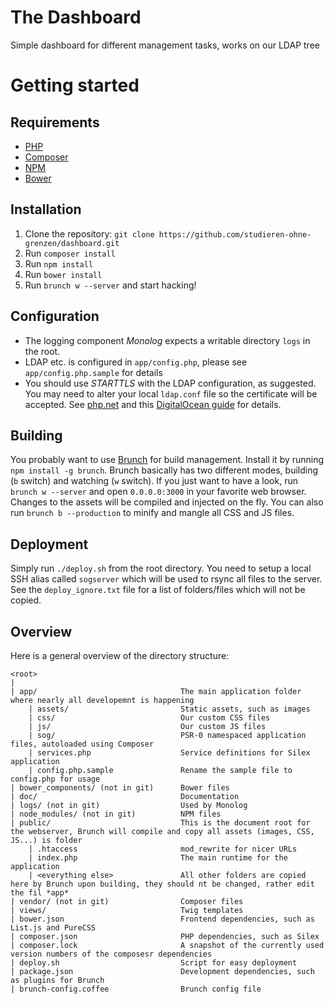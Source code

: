 # The Dashboard
Simple dashboard for different management tasks, works on our LDAP tree

# Getting started

## Requirements
- [PHP](https://php.net)
- [Composer](https://getcomposer.org)
- [NPM](https://npmjs.org/)
- [Bower](http://bower.io/)

## Installation
1. Clone the repository: `git clone https://github.com/studieren-ohne-grenzen/dashboard.git`
2. Run `composer install`
3. Run `npm install`
4. Run `bower install`
5. Run `brunch w --server` and start hacking!

## Configuration
- The logging component *Monolog* expects a writable directory `logs` in the root. 
- LDAP etc. is configured in `app/config.php`, please see `app/config.php.sample` for details
- You should use *STARTTLS* with the LDAP configuration, as suggested. You may need to alter your local `ldap.conf` file so the certificate will be accepted. See [php.net](https://secure.php.net/manual/de/function.ldap-start-tls.php#94893) and this [DigitalOcean guide](https://www.digitalocean.com/community/tutorials/how-to-encrypt-openldap-connections-using-starttls) for details.

## Building
You probably want to use [Brunch](http://brunch.io) for build management. Install it by running `npm install -g brunch`.
Brunch basically has two different modes, building (`b` switch) and watching (`w` switch). If you just want to have a
look, run `brunch w --server` and open `0.0.0.0:3000` in your favorite web browser. Changes to the assets will be
compiled and injected on the fly.
You can also run `brunch b --production` to minify and mangle all CSS and JS files.

## Deployment

Simply run `./deploy.sh` from the root directory. You need to setup a local SSH alias called `sogserver` which will be used to rsync all files to the server. See the `deploy_ignore.txt` file for a list of folders/files which will not be copied. 

## Overview

Here is a general overview of the directory structure:

```
<root>
|
| app/                                The main application folder where nearly all developemnt is happening
    | assets/                         Static assets, such as images
    | css/                            Our custom CSS files
    | js/                             Our custom JS files
    | sog/                            PSR-0 namespaced application files, autoloaded using Composer
    | services.php                    Service definitions for Silex application
    | config.php.sample               Rename the sample file to config.php for usage
| bower_components/ (not in git)      Bower files
| doc/                                Documentation
| logs/ (not in git)                  Used by Monolog
| node_modules/ (not in git)          NPM files
| public/                             This is the document root for the webserver, Brunch will compile and copy all assets (images, CSS, JS...) is folder
    | .htaccess                       mod_rewrite for nicer URLs
    | index.php                       The main runtime for the application
    | <everything else>               All other folders are copied here by Brunch upon building, they should nt be changed, rather edit the fil *app*
| vendor/ (not in git)                Composer files
| views/                              Twig templates
| bower.json                          Frontend dependencies, such as List.js and PureCSS
| composer.json                       PHP dependencies, such as Silex
| composer.lock                       A snapshot of the currently used version numbers of the composesr dependencies
| deploy.sh                           Script for easy deployment
| package.json                        Development dependencies, such as plugins for Brunch
| brunch-config.coffee                Brunch config file
```
